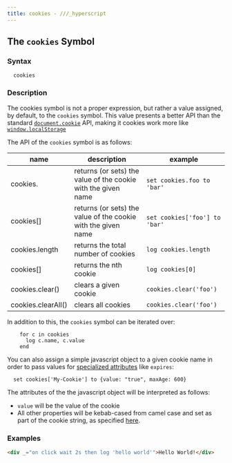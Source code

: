 ```yaml
---
title: cookies - ///_hyperscript
---
```


## The `cookies` Symbol

### Syntax

```ebnf
  cookies
```

### Description

The cookies symbol is not a proper expression, but rather a value assigned, by default, to the `cookies` symbol.  This
value presents a better API than the standard [`document.cookie`](https://developer.mozilla.org/en-US/docs/web/api/document/cookie)
API, making it cookies work more like [`window.localStorage`](https://developer.mozilla.org/en-US/docs/Web/API/Window/localStorage)

The API of the `cookies` symbol is as follows:

| name                         | description                                                   | example                       |
|------------------------------|---------------------------------------------------------------|-------------------------------|
| cookies.<cookie name>        | returns (or sets) the value of the cookie with the given name | `set cookies.foo to 'bar'`    |
| cookies[<cookie name>]       | returns (or sets) the value of the cookie with the given name | `set cookies['foo'] to 'bar'` |
| cookies.length               | returns the total number of cookies                           | `log cookies.length`          |
| cookies[<number>]            | returns the nth cookie                                        | `log cookies[0]`              |
| cookies.clear(<cookie name>) | clears a given cookie                                         | `cookies.clear('foo')`        |
| cookies.clearAll()           | clears all cookies                                            | `cookies.clear('foo')`        |

In addition to this, the `cookies` symbol can be iterated over:

```hyperscript
    for c in cookies
      log c.name, c.value
    end
```

You can also assign a simple javascript object to a given cookie name in order to pass values for 
[specialized attributes](https://developer.mozilla.org/en-US/docs/web/api/document/cookie#write_a_new_cookie) like `expires`:

```hyperscript
  set cookies['My-Cookie'] to {value: "true", maxAge: 600}
```

The attributes of the the javascript object will be interpreted as follows:

* `value` will be the value of the cookie
* All other properties will be kebab-cased from camel case and set as part of the cookie string, as specified [here](https://developer.mozilla.org/en-US/docs/web/api/document/cookie#write_a_new_cookie).


### Examples

```html
<div _="on click wait 2s then log 'hello world'">Hello World!</div>
```
